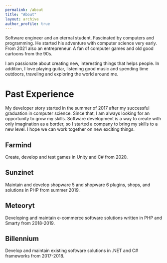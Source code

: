 ```yaml
---
permalink: /about
title: "About"
layout: archive
author_profile: true
---
```


Software engineer and an eternal student. Fascinated by computers and programming. He started his adventure with computer science very early. From 2021 also an entrepreneur. A fan of computer games and old good cartoons from the 90s.

I am passionate about creating new, interesting things that helps people. In addition, I love playing guitar, listening good music and spending time outdoors, traveling and exploring the world around me.

# Past Experience

My developer story started in the summer of 2017 after my successful graduation in computer science. Since that, I am always looking for an opportunity to grow my skills. Software development is a way to create with only imagination as a border, so I started a company to bring my skills to a new level. I hope we can work together on new exciting things.

## Farmind
Create, develop and test games in Unity and C# from 2020.

## Sunzinet
Maintain and develop shopware 5 and shopware 6 plugins, shops, and solutions in PHP from summer 2019.

## Meteoryt
Developing and maintain e-commerce software solutions written in PHP and Smarty from 2018-2019.

## Billennium
Develop and maintain existing software solutions in .NET and C# frameworks from 2017-2018.

